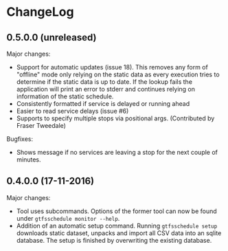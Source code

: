 # ChangeLog

## 0.5.0.0 (unreleased)

Major changes:

* Support for automatic updates (issue 18). This removes any form of
  "offline" mode only relying on the static data as every execution
  tries to determine if the static data is up to date. If the lookup
  fails the application will print an error to stderr and continues
  relying on information of the static schedule.
* Consistently formatted if service is delayed or running ahead
* Easier to read service delays (issue #6)
* Supports to specify multiple stops via positional args. (Contributed
  by Fraser Tweedale)

Bugfixes:

* Shows message if no services are leaving a stop for the next couple of
  minutes.

## 0.4.0.0 (17-11-2016)

Major changes:

* Tool uses subcommands. Options of the former tool can now be found under
  `gtfsschedule monitor --help`.
* Addition of an automatic setup command. Running `gtfsschedule setup` downloads
  static dataset, unpacks and import all CSV data into an sqlite database. The
  setup is finished by overwriting the existing database.

